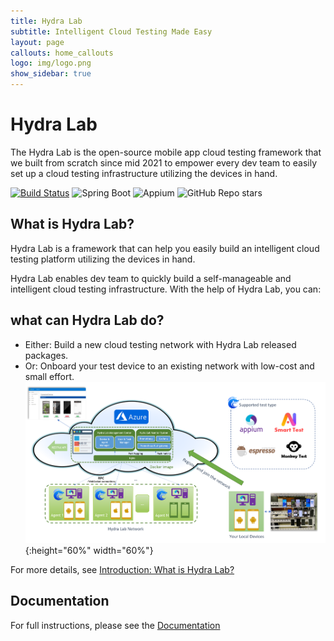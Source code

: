 ```yaml
---
title: Hydra Lab
subtitle: Intelligent Cloud Testing Made Easy
layout: page
callouts: home_callouts
logo: img/logo.png
show_sidebar: true
---
```


# Hydra Lab

The Hydra Lab is the open-source mobile app cloud testing framework that we built from scratch since mid 2021 to empower every dev team to easily set up a cloud testing infrastructure utilizing the devices in hand.

[![Build Status](https://dlwteam.visualstudio.com/Next/_apis/build/status/hydra/DeviceNetworkCI?branchName=refs%2Fpull%2F32963%2Fmerge)](https://dlwteam.visualstudio.com/Next/_build/latest?definitionId=703&branchName=refs%2Fpull%2F32963%2Fmerge)
![Spring Boot](https://img.shields.io/badge/Spring%20Boot-v2.2.5-blue)
![Appium](https://img.shields.io/badge/Appium-v8.0.0-yellow)
![GitHub Repo stars](https://img.shields.io/github/stars/microsoft/HydraLab?style=social)

## What is Hydra Lab?

Hydra Lab is a framework that can help you easily build an intelligent cloud testing platform utilizing the devices in hand.

Hydra Lab enables dev team to quickly build a self-manageable and intelligent cloud testing infrastructure. With the help of Hydra Lab, you can:

## what can Hydra Lab do?

-   Either: Build a new cloud testing network with Hydra Lab released packages.
-   Or: Onboard your test device to an existing network with low-cost and small effort.
    ![technical_architecture](img/technical_architecture.png){:height="60%" width="60%"}

For more details, see [Introduction: What is Hydra Lab?](https://github.com/microsoft/HydraLab/wiki)

## Documentation

For full instructions, please see the [Documentation](https://github.com/microsoft/HydraLab/wiki)
